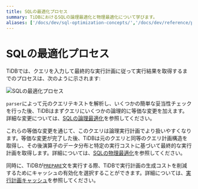```yaml
---
title: SQLの最適化プロセス
summary: TiDBにおけるSQLの論理最適化と物理最適化について学びます。
aliases: ['/docs/dev/sql-optimization-concepts/','/docs/dev/reference/performance/sql-optimizer-overview/']
---
```


# SQLの最適化プロセス

TiDBでは、クエリを入力して最終的な実行計画に従って実行結果を取得するまでのプロセスは、次のように示されます:

![SQLの最適化プロセス](/media/sql-optimization.png)

`parser`によって元のクエリテキストを解析し、いくつかの簡単な妥当性チェックを行った後、TiDBはまずクエリにいくつかの論理的に等価な変更を加えます。詳細な変更については、[SQLの論理最適化](/sql-logical-optimization.md)を参照してください。

これらの等価な変更を通じて、このクエリは論理実行計画でより扱いやすくなります。等価な変更が完了した後、TiDBは元のクエリと同等のクエリ計画構造を取得し、その後演算子のデータ分布と特定の実行コストに基づいて最終的な実行計画を取得します。詳細については、[SQLの物理最適化](/sql-physical-optimization.md)を参照してください。

同時に、TiDBが[`PREPARE`](/sql-statements/sql-statement-prepare.md)文を実行する際、TiDBで実行計画の生成コストを削減するためにキャッシュの有効化を選択することができます。詳細については、[実行計画キャッシュ](/sql-prepared-plan-cache.md)を参照してください。